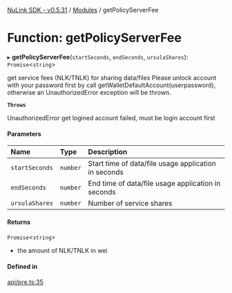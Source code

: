 [NuLink SDK - v0.5.31](../README.md) / [Modules](../modules.md) / getPolicyServerFee

# Function: getPolicyServerFee

▸ **getPolicyServerFee**(`startSeconds`, `endSeconds`, `ursulaShares`): `Promise`<`string`\>

get service fees (NLK/TNLK) for sharing data/files
Please unlock account with your password first by call getWalletDefaultAccount(userpassword), otherwise an UnauthorizedError exception will be thrown.

**`Throws`**

UnauthorizedError get logined account failed, must be login account first

#### Parameters

| Name | Type | Description |
| :------ | :------ | :------ |
| `startSeconds` | `number` | Start time of data/file usage application in seconds |
| `endSeconds` | `number` | End time of data/file usage application in seconds |
| `ursulaShares` | `number` | Number of service shares |

#### Returns

`Promise`<`string`\>

- the amount of NLK/TNLK in wei

#### Defined in

[api/pre.ts:35](https://github.com/NuLink-network/nulink-sdk/blob/b71aeb1/src/api/pre.ts#L35)
